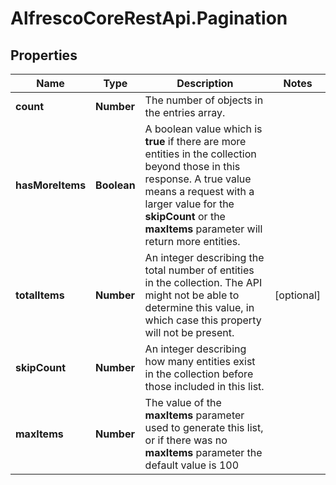 # AlfrescoCoreRestApi.Pagination

## Properties
Name | Type | Description | Notes
------------ | ------------- | ------------- | -------------
**count** | **Number** | The number of objects in the entries array.  | 
**hasMoreItems** | **Boolean** | A boolean value which is **true** if there are more entities in the collection beyond those in this response. A true value means a request with a larger value for the **skipCount** or the **maxItems** parameter will return more entities.  | 
**totalItems** | **Number** | An integer describing the total number of entities in the collection. The API might not be able to determine this value, in which case this property will not be present.  | [optional] 
**skipCount** | **Number** | An integer describing how many entities exist in the collection before those included in this list.  | 
**maxItems** | **Number** | The value of the **maxItems** parameter used to generate this list, or if there was no **maxItems** parameter the default value is 100  | 


